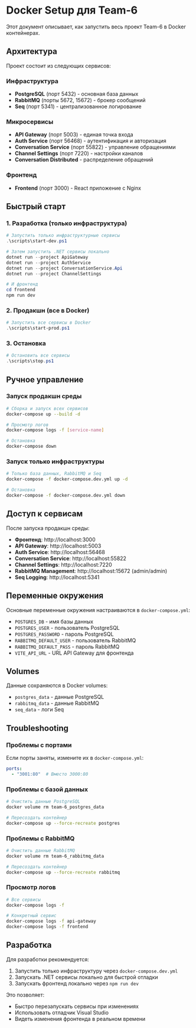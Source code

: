 # Docker Setup для Team-6

Этот документ описывает, как запустить весь проект Team-6 в Docker контейнерах.

## Архитектура

Проект состоит из следующих сервисов:

### Инфраструктура
- **PostgreSQL** (порт 5432) - основная база данных
- **RabbitMQ** (порты 5672, 15672) - брокер сообщений
- **Seq** (порт 5341) - централизованное логирование

### Микросервисы
- **API Gateway** (порт 5003) - единая точка входа
- **Auth Service** (порт 56468) - аутентификация и авторизация
- **Conversation Service** (порт 55822) - управление обращениями
- **Channel Settings** (порт 7220) - настройки каналов
- **Conversation Distributed** - распределение обращений

### Фронтенд
- **Frontend** (порт 3000) - React приложение с Nginx

## Быстрый старт

### 1. Разработка (только инфраструктура)

```powershell
# Запустить только инфраструктурные сервисы
.\scripts\start-dev.ps1

# Затем запустить .NET сервисы локально
dotnet run --project ApiGateway
dotnet run --project AuthService
dotnet run --project ConversationService.Api
dotnet run --project ChannelSettings

# И фронтенд
cd frontend
npm run dev
```

### 2. Продакшн (все в Docker)

```powershell
# Запустить все сервисы в Docker
.\scripts\start-prod.ps1
```

### 3. Остановка

```powershell
# Остановить все сервисы
.\scripts\stop.ps1
```

## Ручное управление

### Запуск продакшн среды

```bash
# Сборка и запуск всех сервисов
docker-compose up --build -d

# Просмотр логов
docker-compose logs -f [service-name]

# Остановка
docker-compose down
```

### Запуск только инфраструктуры

```bash
# Только база данных, RabbitMQ и Seq
docker-compose -f docker-compose.dev.yml up -d

# Остановка
docker-compose -f docker-compose.dev.yml down
```

## Доступ к сервисам

После запуска продакшн среды:

- **Фронтенд**: http://localhost:3000
- **API Gateway**: http://localhost:5003
- **Auth Service**: http://localhost:56468
- **Conversation Service**: http://localhost:55822
- **Channel Settings**: http://localhost:7220
- **RabbitMQ Management**: http://localhost:15672 (admin/admin)
- **Seq Logging**: http://localhost:5341

## Переменные окружения

Основные переменные окружения настраиваются в `docker-compose.yml`:

- `POSTGRES_DB` - имя базы данных
- `POSTGRES_USER` - пользователь PostgreSQL
- `POSTGRES_PASSWORD` - пароль PostgreSQL
- `RABBITMQ_DEFAULT_USER` - пользователь RabbitMQ
- `RABBITMQ_DEFAULT_PASS` - пароль RabbitMQ
- `VITE_API_URL` - URL API Gateway для фронтенда

## Volumes

Данные сохраняются в Docker volumes:

- `postgres_data` - данные PostgreSQL
- `rabbitmq_data` - данные RabbitMQ
- `seq_data` - логи Seq

## Troubleshooting

### Проблемы с портами

Если порты заняты, измените их в `docker-compose.yml`:

```yaml
ports:
  - "3001:80"  # Вместо 3000:80
```

### Проблемы с базой данных

```bash
# Очистить данные PostgreSQL
docker volume rm team-6_postgres_data

# Пересоздать контейнер
docker-compose up --force-recreate postgres
```

### Проблемы с RabbitMQ

```bash
# Очистить данные RabbitMQ
docker volume rm team-6_rabbitmq_data

# Пересоздать контейнер
docker-compose up --force-recreate rabbitmq
```

### Просмотр логов

```bash
# Все сервисы
docker-compose logs -f

# Конкретный сервис
docker-compose logs -f api-gateway
docker-compose logs -f frontend
```

## Разработка

Для разработки рекомендуется:

1. Запустить только инфраструктуру через `docker-compose.dev.yml`
2. Запускать .NET сервисы локально для быстрой отладки
3. Запускать фронтенд локально через `npm run dev`

Это позволяет:
- Быстро перезапускать сервисы при изменениях
- Использовать отладчик Visual Studio
- Видеть изменения фронтенда в реальном времени
